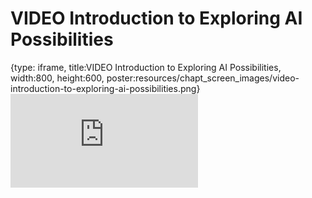 # VIDEO Introduction to Exploring AI Possibilities
 
{type: iframe, title:VIDEO Introduction to Exploring AI Possibilities, width:800, height:600, poster:resources/chapt_screen_images/video-introduction-to-exploring-ai-possibilities.png}
![](https://hutchdatascience.org/AI_for_Decision_Makers/no_toc/video-introduction-to-exploring-ai-possibilities.html)
 

 
